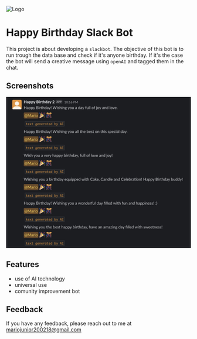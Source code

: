 
![Logo]()


# Happy Birthday Slack Bot

This project is about developing a `slackbot`. The objective of this bot is to run trough the data base and check if it's anyone birthday. If it's the case the bot will send a creative message using `openAI` and tagged them in the chat.


## Screenshots

![App Screenshot](https://github.com/maricard18/happy_birthday_bot/blob/main/extras/Screenshot%202023-05-23%20at%2000.21.35.jpg)


## Features

- use of AI technology
- universal use
- comunity improvement bot


## Feedback

If you have any feedback, please reach out to me at mariojunior200218@gmail.com

